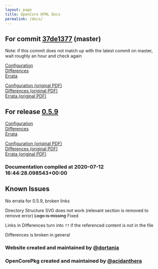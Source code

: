 ```yaml
---
layout: page
title: OpenCore HTML Docs
permalink: /docs/
---
```

## For commit [37de1377](https://github.com/acidanthera/OpenCorePkg/tree/37de13770619c290c2cb482a8340aeff4002b0d6) (master)

Note: if this commit does not match up with the latest commit on master, wait roughly an hour and check again

[Configuration](latest/Configuration.html)
<br>
[Differences](latest/Differences.html)
<br>
[Errata](latest/Errata.html)

[Configuration (original PDF)](https://github.com/acidanthera/OpenCorePkg/blob/37de13770619c290c2cb482a8340aeff4002b0d6/Docs/Configuration.pdf)
<br>
[Differences (original PDF)](https://github.com/acidanthera/OpenCorePkg/blob/37de13770619c290c2cb482a8340aeff4002b0d6/Docs/Differences/Differences.pdf)
<br>
[Errata (original PDF)](https://github.com/acidanthera/OpenCorePkg/blob/37de13770619c290c2cb482a8340aeff4002b0d6/Docs/Errata/Errata.pdf)

## For release [0.5.9](https://github.com/acidanthera/OpenCorePkg/tree/0.5.9)

[Configuration](release/Configuration.html)
<br>
[Differences](release/Differences.html)
<br>
[Errata](release/Errata.html)

[Configuration (original PDF)](https://github.com/acidanthera/OpenCorePkg/blob/0.5.9/Docs/Configuration.pdf)
<br>
[Differences (original PDF)](https://github.com/acidanthera/OpenCorePkg/blob/0.5.9/Docs/Differences/Differences.pdf)
<br>
[Errata (original PDF)](https://github.com/acidanthera/OpenCorePkg/blob/0.5.9/Docs/Errata/Errata.pdf)

### Documentation compiled at 2020-07-12 16:44:28.098543+00:00

## Known Issues

No errata for 0.5.9, broken links

Directory Structure SVG does not work (relevant section is removed to remove error)
~~Logo is missing~~ Fixed

Links in Differences turn into `??` if the referenced content is not in the file

Differences is broken in general

### Website created and maintained by [@dortania](https://github.com/dortania)

### OpenCorePkg created and maintained by [@acidanthera](https://github.com/acidanthera)
